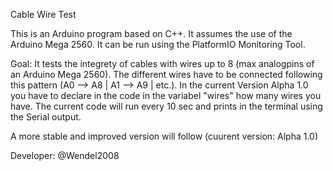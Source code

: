 Cable Wire Test

This is an Arduino program based on C++.
It assumes the use of the Arduino Mega 2560.
It can be run using the PlatformIO Monitoring Tool.

Goal:
It tests the integrety of cables with wires up to 8 (max analogpins of an Arduino Mega 2560).
The different wires have to be connected following this pattern (A0 --> A8 | A1 --> A9 | etc.).
In the current Version Alpha 1.0 you have to declare in the code in the variabel "wires" how many wires you have.
The current code will run every 10 sec and prints in the terminal using the Serial output.

A more stable and improved version will follow (cuurent version: Alpha 1.0)

Developer: @Wendel2008
